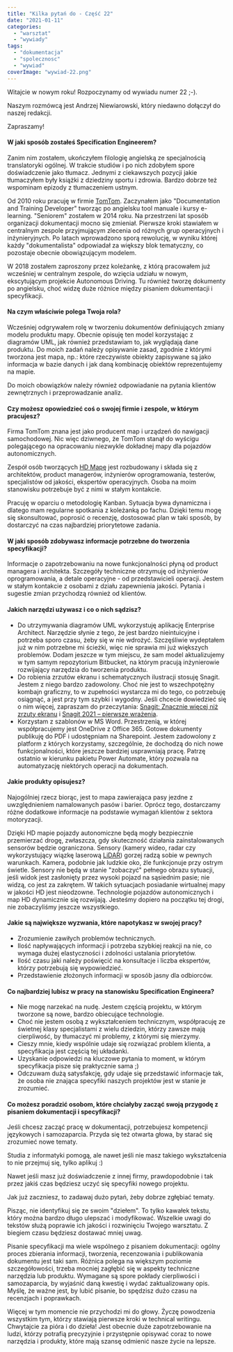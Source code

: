 ```yaml
---
title: "Kilka pytań do - Część 22"
date: "2021-01-11"
categories:
  - "warsztat"
  - "wywiady"
tags:
  - "dokumentacja"
  - "spolecznosc"
  - "wywiad"
coverImage: "wywiad-22.png"
---
```


Witajcie w nowym roku! Rozpoczynamy od wywiadu numer 22 ;-).

Naszym rozmówcą jest Andrzej Niewiarowski, który niedawno dołączył do naszej redakcji.

Zapraszamy!

#### W jaki sposób zostałeś Specification Engineerem?

Zanim nim zostałem, ukończyłem filologię angielską ze specjalnością translatoryki ogólnej. W trakcie studiów i po nich zdobyłem spore doświadczenie jako tłumacz. Jednymi z ciekawszych pozycji jakie tłumaczyłem były książki z dziedziny sportu i zdrowia. Bardzo dobrze też wspominam epizody z tłumaczeniem ustnym.

Od 2010 roku pracuję w firmie [TomTom](https://www.tomtom.com/pl_pl/). Zaczynałem jako "Documentation and Training Developer" tworząc po angielsku tool manuale i kursy e-learning. "Seniorem" zostałem w 2014 roku. Na przestrzeni lat sposób organizacji dokumentacji mocno się zmieniał. Pierwsze kroki stawiałem w centralnym zespole przyjmującym zlecenia od różnych grup operacyjnych i inżynieryjnych. Po latach wprowadzono sporą rewolucję, w wyniku której każdy "dokumentalista" odpowiadał za większy blok tematyczny, co pozostaje obecnie obowiązującym modelem.

W 2018 zostałem zaproszony przez koleżankę, z którą pracowałem już wcześniej w centralnym zespole, do wzięcia udziału w nowym, ekscytującym projekcie Autonomous Driving. Tu również tworzę dokumenty po angielsku, choć widzę duże różnice między pisaniem dokumentacji i specyfikacji.

#### Na czym właściwie polega Twoja rola?

Wcześniej odgrywałem rolę w tworzeniu dokumentów definiujących zmiany modelu produktu mapy. Obecnie opisuję ten model korzystając z diagramów UML, jak również przedstawiam to, jak wyglądają dane produktu. Do moich zadań należy opisywanie zasad, zgodnie z którymi tworzona jest mapa, np.: które rzeczywiste obiekty zapisywane są jako informacja w bazie danych i jak daną kombinację obiektów reprezentujemy na mapie.

Do moich obowiązków należy również odpowiadanie na pytania klientów zewnętrznych i przeprowadzanie analiz.

#### Czy możesz opowiedzieć coś o swojej firmie i zespole, w którym pracujesz?

Firma TomTom znana jest jako producent map i urządzeń do nawigacji samochodowej. Nic więc dziwnego, że TomTom stanął do wyścigu polegającego na opracowaniu niezwykle dokładnej mapy dla pojazdów autonomicznych.

Zespół osób tworzących [HD Mapę](https://www.tomtom.com/products/hd-map/) jest rozbudowany i składa się z architektów, product managerów, inżynierów oprogramowania, testerów, specjalistów od jakości, ekspertów operacyjnych. Osoba na moim stanowisku potrzebuje być z nimi w stałym kontakcie.

Pracuję w oparciu o metodologię Kanban. Sytuacja bywa dynamiczna i dlatego mam regularne spotkania z koleżanką po fachu. Dzięki temu mogę się skonsultować, poprosić o recenzję, dostosować plan w taki sposób, by dostarczyć na czas najbardziej priorytetowe zadania.

#### W jaki sposób zdobywasz informacje potrzebne do tworzenia specyfikacji?

Informacje o zapotrzebowaniu na nowe funkcjonalności płyną od product managera i architekta. Szczegóły techniczne otrzymuję od inżynierów oprogramowania, a detale operacyjne - od przedstawicieli operacji. Jestem w stałym kontakcie z osobami z działu zapewnienia jakości. Pytania i sugestie zmian przychodzą również od klientów.

#### Jakich narzędzi używasz i co o nich sądzisz?

- Do utrzymywania diagramów UML wykorzystuję aplikację Enterprise Architect. Narzędzie słynie z tego, że jest bardzo nieintuicyjne i potrzeba sporo czasu, żeby się w nie wdrożyć. Szczęśliwie wydeptałem już w nim potrzebne mi ścieżki, więc nie sprawia mi już większych problemów. Dodam jeszcze w tym miejscu, że sam model aktualizujemy w tym samym repozytorium Bitbucket, na którym pracują inżynierowie rozwijający narzędzia do tworzenia produktu.
- Do robienia zrzutów ekranu i schematycznych ilustracji stosuję Snagit. Jestem z niego bardzo zadowolony. Choć nie jest to wszechpotężny kombajn graficzny, to w zupełności wystarcza mi do tego, co potrzebuję osiągnąć, a jest przy tym szybki i wygodny. Jeśli chcecie dowiedzieć się o nim więcej, zapraszam do przeczytania: [Snagit: Znacznie więcej niż zrzuty ekranu](http://techwriter.pl/snagit-znacznie-wiecej-niz-zrzuty-ekranu/) i [Snagit 2021 – pierwsze wrażenia](http://techwriter.pl/snagit-2021-pierwsze-wrazenia/).
- Korzystam z szablonów w MS Word. Przestrzenią, w której współpracujemy jest OneDrive z Office 365. Gotowe dokumenty publikuję do PDF i udostępniam na Sharepoint. Jestem zadowolony z platform z których korzystamy, szczególnie, że dochodzą do nich nowe funkcjonalności, które jeszcze bardziej usprawniają pracę. Patrzę ostatnio w kierunku pakietu Power Automate, który pozwala na automatyzację niektórych operacji na dokumentach.

#### Jakie produkty opisujesz?

Najogólniej rzecz biorąc, jest to mapa zawierająca pasy jezdne z uwzględnieniem namalowanych pasów i barier. Oprócz tego, dostarczamy różne dodatkowe informacje na podstawie wymagań klientów z sektora motoryzacji.

Dzięki HD mapie pojazdy autonomiczne będą mogły bezpiecznie przemierzać drogę, zwłaszcza, gdy skuteczność działania zainstalowanych sensorów będzie ograniczona. Sensory (kamery wideo, radar czy wykorzystujący wiązkę laserową [LiDAR](https://pl.wikipedia.org/wiki/Lidar)) gorzej radzą sobie w pewnych warunkach. Kamera, podobnie jak ludzkie oko, źle funkcjonuje przy ostrym świetle. Sensory nie będą w stanie "zobaczyć" pełnego obrazu sytuacji, jeśli widok jest zasłonięty przez wysoki pojazd na sąsiednim pasie; nie widzą, co jest za zakrętem. W takich sytuacjach posiadanie wirtualnej mapy w jakości HD jest nieodzowne. Technologie pojazdów autonomicznych i map HD dynamicznie się rozwijają. Jesteśmy dopiero na początku tej drogi, nie zobaczyliśmy jeszcze wszystkiego.

#### Jakie są największe wyzwania, które napotykasz w swojej pracy?

- Zrozumienie zawiłych problemów technicznych.
- Ilość napływających informacji i potrzeba szybkiej reakcji na nie, co wymaga dużej elastyczności i zdolności ustalania priorytetów.
- Ilość czasu jaki należy poświęcić na konsultacje i liczba ekspertów, którzy potrzebują się wypowiedzieć.
- Przedstawienie złożonych informacji w sposób jasny dla odbiorców.

#### Co najbardziej lubisz w pracy na stanowisku Specification Engineera?

- Nie mogę narzekać na nudę. Jestem częścią projektu, w którym tworzone są nowe, bardzo obiecujące technologie.
- Choć nie jestem osobą z wykształceniem technicznym, współpracuję ze świetnej klasy specjalistami z wielu dziedzin, którzy zawsze mają cierpliwość, by tłumaczyć mi problemy, z którymi się mierzymy.
- Cieszy mnie, kiedy wspólnie udaje się rozwiązać problem klienta, a specyfikacja jest częścią tej układanki.
- Uzyskanie odpowiedzi na kluczowe pytania to moment, w którym specyfikacja pisze się praktycznie sama ;)
- Odczuwam dużą satysfakcję, gdy udaje się przedstawić informacje tak, że osoba nie znająca specyfiki naszych projektów jest w stanie je zrozumieć.

#### Co możesz poradzić osobom, które chciałyby zacząć swoją przygodę z pisaniem dokumentacji i specyfikacji?

Jeśli chcesz zacząć pracę w dokumentacji, potrzebujesz kompetencji językowych i samozaparcia. Przyda się też otwarta głowa, by starać się zrozumieć nowe tematy.

Studia z informatyki pomogą, ale nawet jeśli nie masz takiego wykształcenia to nie przejmuj się, tylko aplikuj :)

Nawet jeśli masz już doświadczenie z innej firmy, prawdopodobnie i tak przez jakiś czas będziesz uczyć się specyfiki nowego projektu.

Jak już zaczniesz, to zadawaj dużo pytań, żeby dobrze zgłębiać tematy.

Pisząc, nie identyfikuj się ze swoim "dziełem". To tylko kawałek tekstu, który można bardzo długo ulepszać i modyfikować. Wszelkie uwagi do tekstów służą poprawie ich jakości i rozwinięciu Twojego warsztatu. Z biegiem czasu będziesz dostawać mniej uwag.

Pisanie specyfikacji ma wiele wspólnego z pisaniem dokumentacji: ogólny proces zbierania informacji, tworzenia, recenzowania i publikowania dokumentu jest taki sam. Różnica polega na większym poziomie szczegółowości, trzeba mocniej zagłębić się w aspekty techniczne narzędzia lub produktu. Wymagane są spore pokłady cierpliwości i samozaparcia, by wyjaśnić daną kwestię i wydać zaktualizowany opis. Myślę, że ważne jest, by lubić pisanie, bo spędzisz dużo czasu na recenzjach i poprawkach.

Więcej w tym momencie nie przychodzi mi do głowy. Życzę powodzenia wszystkim tym, którzy stawiają pierwsze kroki w technical writingu. Chwytajcie za pióra i do dzieła! Jest obecnie duże zapotrzebowanie na ludzi, którzy potrafią precyzyjnie i przystępnie opisywać coraz to nowe narzędzia i produkty, które mają szansę odmienić nasze życie na lepsze.
